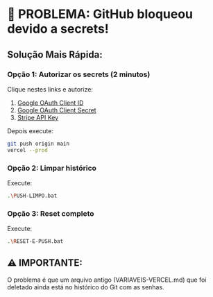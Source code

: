 # 🚨 PROBLEMA: GitHub bloqueou devido a secrets!

## Solução Mais Rápida:

### Opção 1: Autorizar os secrets (2 minutos)
Clique nestes links e autorize:

1. [Google OAuth Client ID](https://github.com/Nafnlauss/kyloai/security/secret-scanning/unblock-secret/2ylPEH23d6zoamnlC7pTcQSq3zJ)
2. [Google OAuth Client Secret](https://github.com/Nafnlauss/kyloai/security/secret-scanning/unblock-secret/2ylPEHXQ5kPTS3PksuW5MyUSB9a)
3. [Stripe API Key](https://github.com/Nafnlauss/kyloai/security/secret-scanning/unblock-secret/2ylPEJSlPBJBXXFHrRG3Mju0ufj)

Depois execute:
```bash
git push origin main
vercel --prod
```

### Opção 2: Limpar histórico
Execute:
```bash
.\PUSH-LIMPO.bat
```

### Opção 3: Reset completo
Execute:
```bash
.\RESET-E-PUSH.bat
```

## ⚠️ IMPORTANTE:
O problema é que um arquivo antigo (VARIAVEIS-VERCEL.md) que foi deletado ainda está no histórico do Git com as senhas.

